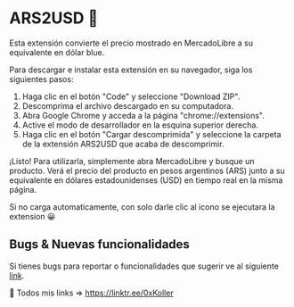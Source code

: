 # ARS2USD 💸

Esta extensión convierte el precio mostrado en MercadoLibre a su equivalente en dólar blue. 

Para descargar e instalar esta extensión en su navegador, siga los siguientes pasos:


1. Haga clic en el botón "Code" y seleccione "Download ZIP".
2. Descomprima el archivo descargado en su computadora.
3. Abra Google Chrome y acceda a la página "chrome://extensions".
4. Active el modo de desarrollador en la esquina superior derecha.
5. Haga clic en el botón "Cargar descomprimida" y seleccione la carpeta de la extensión ARS2USD que acaba de descomprimir.

¡Listo! Para utilizarla, simplemente abra MercadoLibre y busque un producto. Verá el precio del producto en pesos argentinos (ARS) junto a su equivalente en dólares estadounidenses (USD) en tiempo real en la misma página.

Si no carga automaticamente, con solo darle clic al icono se ejecutara la extension 😀

## Bugs & Nuevas funcionalidades
Si tienes bugs para reportar o funcionalidades que sugerir ve al siguiente [link](https://github.com/0xKoller/ars2usd/issues).

🔗 Todos mis links => https://linktr.ee/0xKoller
